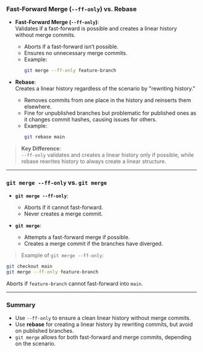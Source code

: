 ### Fast-Forward Merge (`--ff-only`) vs. Rebase

- **Fast-Forward Merge (`--ff-only`)**:  
  Validates if a fast-forward is possible and creates a linear history without merge commits.  
  - Aborts if a fast-forward isn’t possible.  
  - Ensures no unnecessary merge commits.  
  - Example:  
    ```bash
    git merge --ff-only feature-branch
    ```

- **Rebase**:  
  Creates a linear history regardless of the scenario by "rewriting history."  
  - Removes commits from one place in the history and reinserts them elsewhere.  
  - Fine for unpublished branches but problematic for published ones as it changes commit hashes, causing issues for others.  
  - Example:  
    ```bash
    git rebase main
    ```

> **Key Difference**:  
> `--ff-only` validates and creates a linear history only if possible, while rebase rewrites history to always create a linear structure.

---

### `git merge --ff-only` vs. `git merge`
- **`git merge --ff-only`**:  
  - Aborts if it cannot fast-forward.  
  - Never creates a merge commit.

- **`git merge`**:  
  - Attempts a fast-forward merge if possible.  
  - Creates a merge commit if the branches have diverged.

> Example of `git merge --ff-only`:
```bash
git checkout main
git merge --ff-only feature-branch
```
Aborts if `feature-branch` cannot fast-forward into `main`.

---

### Summary
- Use `--ff-only` to ensure a clean linear history without merge commits.  
- Use **rebase** for creating a linear history by rewriting commits, but avoid on published branches.  
- `git merge` allows for both fast-forward and merge commits, depending on the scenario.

